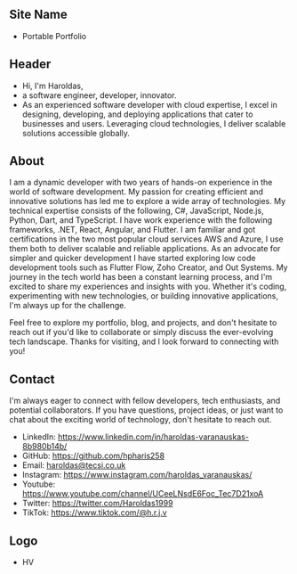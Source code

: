 ## Site Name
- Portable Portfolio

## Header
- Hi, I'm Haroldas,
- a software engineer, developer, innovator.
- As an experienced software developer with cloud expertise, I excel in designing, developing, and deploying applications that cater to businesses and users. Leveraging cloud technologies, I deliver scalable solutions accessible globally.

## About
I am a dynamic developer with two years of hands-on experience in the world of software development. My passion for creating efficient and innovative solutions has led me to explore a wide array of technologies. My technical expertise consists of the following, C#, JavaScript, Node.js, Python, Dart, and TypeScript. I have work experience with the following frameworks, .NET, React, Angular, and Flutter. I am familiar and got certifications in the two most popular cloud services AWS and Azure, I use them both to deliver scalable and reliable applications. As an advocate for simpler and quicker development I have started exploring low code development tools such as Flutter Flow, Zoho Creator, and Out Systems. My journey in the tech world has been a constant learning process, and I'm excited to share my experiences and insights with you. Whether it's coding, experimenting with new technologies, or building innovative applications, I'm always up for the challenge.




Feel free to explore my portfolio, blog, and projects, and don't hesitate to reach out if you'd like to collaborate or simply discuss the ever-evolving tech landscape. Thanks for visiting, and I look forward to connecting with you!

## Contact
I'm always eager to connect with fellow developers, tech enthusiasts, and potential collaborators. If you have questions, project ideas, or just want to chat about the exciting world of technology, don't hesitate to reach out.
- LinkedIn: https://www.linkedin.com/in/haroldas-varanauskas-8b980b14b/
- GitHub: https://github.com/hpharis258
- Email: haroldas@tecsi.co.uk
- Instagram: https://www.instagram.com/haroldas_varanauskas/
- Youtube: https://www.youtube.com/channel/UCeeLNsdE6Foc_Tec7D21xoA
- Twitter: https://twitter.com/Haroldas1999
- TikTok: https://www.tiktok.com/@h.r.j.v
## Logo
- HV